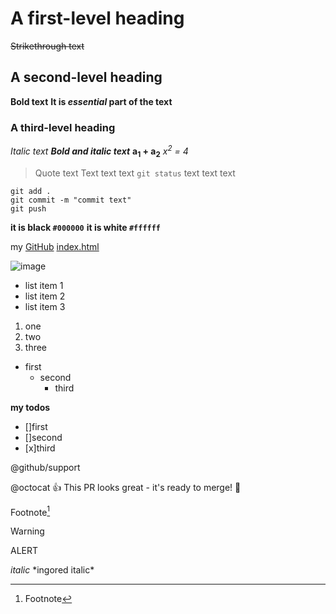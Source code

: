 # A first-level heading
~~Strikethrough text~~
## A second-level heading
**Bold text**
**It is _essential_ part of the text**
### A third-level heading
_Italic text_
***Bold and italic text***
**a<sub>1</sub> + a<sub>2</sub>**
_x<sup>2</sup> = 4_
> Quote text
Text text text `git status` text text text
```
git add .
git commit -m "commit text"
git push
```
**it is black `#000000`**
**it is white `#ffffff`**

my [GitHub](https://github.com/mogitrash)
[index.html](/index.html)

![image](https://yt3.googleusercontent.com/ytc/APkrFKaCGpNuxk_228KrDFUzugRRJHuJxKtWeXFJ_dH6XA=s900-c-k-c0x00ffffff-no-rj)

- list item 1
- list item 2
- list item 3

1. one
2. two
3. three

- first
  - second
    - third
   
**my todos**
- []first
- []second
- [x]third

@github/support

@octocat 👍 This PR looks great - it's ready to merge! 📂

Footnote[^1]

[^1]: Footnote

> [!WARNING]
> ALERT

<!-- COMMENT -->

*italic* \*ingored italic\*
